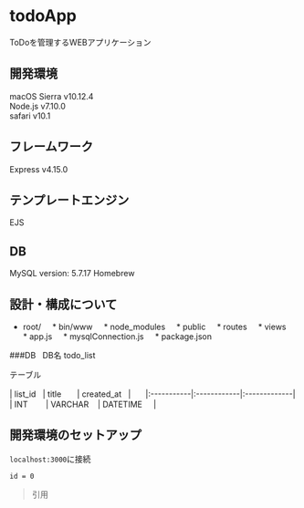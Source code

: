 # todoApp  
ToDoを管理するWEBアプリケーション 
## 開発環境　
macOS Sierra  v10.12.4  
Node.js v7.10.0  
safari v10.1
## フレームワーク
Express v4.15.0
## テンプレートエンジン
EJS
## DB
MySQL version: 5.7.17 Homebrew


## 設計・構成について  

* root/  
    * bin/www  
    * node_modules  
    * public  
    * routes  
    * views  
    * app.js  
    * mysqlConnection.js  
    * package.json  

###DB  
DB名 todo_list 

テーブル  
 
| list_id    | title       | created_at    |  　
|:-----------|:------------|:-------------| 
| INT        | VARCHAR     | DATETIME     |  

## 開発環境のセットアップ  

`localhost:3000`に接続

`id = 0`
> 引用  

